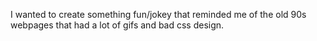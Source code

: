 I wanted to create something fun/jokey that reminded me of the old 90s webpages that had a lot of gifs and bad css design. 